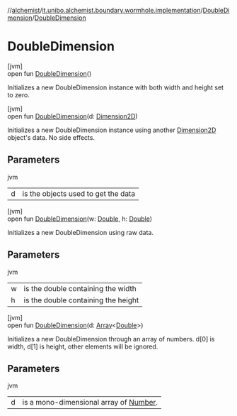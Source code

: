 //[alchemist](../../../index.md)/[it.unibo.alchemist.boundary.wormhole.implementation](../index.md)/[DoubleDimension](index.md)/[DoubleDimension](-double-dimension.md)

# DoubleDimension

[jvm]\
open fun [DoubleDimension](-double-dimension.md)()

Initializes a new DoubleDimension instance with both width and height set to zero.

[jvm]\
open fun [DoubleDimension](-double-dimension.md)(d: [Dimension2D](https://docs.oracle.com/javase/8/docs/api/java/awt/geom/Dimension2D.html))

Initializes a new DoubleDimension instance using another [Dimension2D](https://docs.oracle.com/javase/8/docs/api/java/awt/geom/Dimension2D.html) object's data. No side effects.

## Parameters

jvm

| | |
|---|---|
| d | is the objects used to get the data |

[jvm]\
open fun [DoubleDimension](-double-dimension.md)(w: [Double](https://kotlinlang.org/api/latest/jvm/stdlib/kotlin/-double/index.html), h: [Double](https://kotlinlang.org/api/latest/jvm/stdlib/kotlin/-double/index.html))

Initializes a new DoubleDimension using raw data.

## Parameters

jvm

| | |
|---|---|
| w | is the double containing the width |
| h | is the double containing the height |

[jvm]\
open fun [DoubleDimension](-double-dimension.md)(d: [Array](https://kotlinlang.org/api/latest/jvm/stdlib/kotlin/-array/index.html)<[Double](https://kotlinlang.org/api/latest/jvm/stdlib/kotlin/-double/index.html)>)

Initializes a new DoubleDimension through an array of numbers. d[0] is width, d[1] is height, other elements will be ignored.

## Parameters

jvm

| | |
|---|---|
| d | is a mono-dimensional array of [Number](https://docs.oracle.com/javase/8/docs/api/java/lang/Number.html). |

